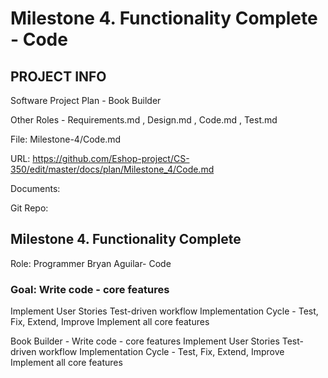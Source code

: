 # Milestone 4. Functionality Complete - Code
## PROJECT INFO
Software Project Plan - Book Builder

Other Roles - Requirements.md , Design.md , Code.md , Test.md

File: Milestone-4/Code.md

URL: https://github.com/Eshop-project/CS-350/edit/master/docs/plan/Milestone_4/Code.md

Documents:

Git Repo: 

## Milestone 4. Functionality Complete
Role: Programmer Bryan Aguilar- Code

### Goal: Write code - core features

Implement User Stories
Test-driven workflow
Implementation Cycle - Test, Fix, Extend, Improve
Implement all core features

Book Builder - Write code - core features
Implement User Stories
Test-driven workflow
Implementation Cycle - Test, Fix, Extend, Improve
Implement all core features
